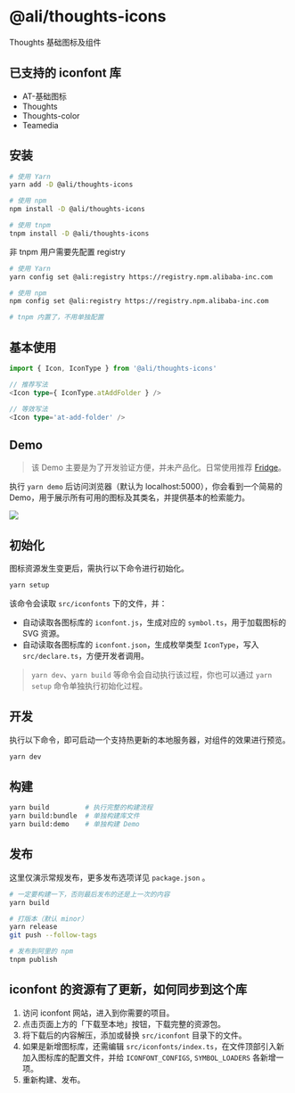 # @ali/thoughts-icons

Thoughts 基础图标及组件

## 已支持的 iconfont 库

- AT-基础图标
- Thoughts
- Thoughts-color
- Teamedia

## 安装

```sh
# 使用 Yarn
yarn add -D @ali/thoughts-icons

# 使用 npm
npm install -D @ali/thoughts-icons

# 使用 tnpm
tnpm install -D @ali/thoughts-icons
```

非 tnpm 用户需要先配置 registry

```sh
# 使用 Yarn
yarn config set @ali:registry https://registry.npm.alibaba-inc.com

# 使用 npm
npm config set @ali:registry https://registry.npm.alibaba-inc.com

# tnpm 内置了，不用单独配置
```

## 基本使用

```typescript
import { Icon, IconType } from '@ali/thoughts-icons'

// 推荐写法
<Icon type={ IconType.atAddFolder } />

// 等效写法
<Icon type='at-add-folder' />
```

## Demo

> 该 Demo 主要是为了开发验证方便，并未产品化。日常使用推荐 [Fridge](https://thoughts.teambition.com/sharespace/5ee3232afdcb70001a907189)。

执行 `yarn demo` 后访问浏览器（默认为 localhost:5000），你会看到一个简易的 Demo，用于展示所有可用的图标及其类名，并提供基本的检索能力。

![](./doc/demo.jpg)

## 初始化

图标资源发生变更后，需执行以下命令进行初始化。

```sh
yarn setup
```

该命令会读取 `src/iconfonts` 下的文件，并：
- 自动读取各图标库的 `iconfont.js`，生成对应的 `symbol.ts`，用于加载图标的 SVG 资源。
- 自动读取各图标库的 `iconfont.json`，生成枚举类型 `IconType`，写入 `src/declare.ts`，方便开发者调用。

> `yarn dev`、`yarn build` 等命令会自动执行该过程，你也可以通过 `yarn setup` 命令单独执行初始化过程。


## 开发

执行以下命令，即可启动一个支持热更新的本地服务器，对组件的效果进行预览。

```sh
yarn dev
```

## 构建

```sh
yarn build         # 执行完整的构建流程
yarn build:bundle  # 单独构建库文件
yarn build:demo    # 单独构建 Demo
```

## 发布

这里仅演示常规发布，更多发布选项详见 `package.json` 。

```sh
# 一定要构建一下，否则最后发布的还是上一次的内容
yarn build

# 打版本（默认 minor）
yarn release
git push --follow-tags

# 发布到阿里的 npm
tnpm publish
```

## iconfont 的资源有了更新，如何同步到这个库

1. 访问 iconfont 网站，进入到你需要的项目。
2. 点击页面上方的「下载至本地」按钮，下载完整的资源包。
3. 将下载后的内容解压，添加或替换 `src/iconfont` 目录下的文件。
  1. 如果是新增图标库，还需编辑 `src/iconfonts/index.ts`，在文件顶部引入新加入图标库的配置文件，并给 `ICONFONT_CONFIGS`, `SYMBOL_LOADERS` 各新增一项。
4. 重新构建、发布。

